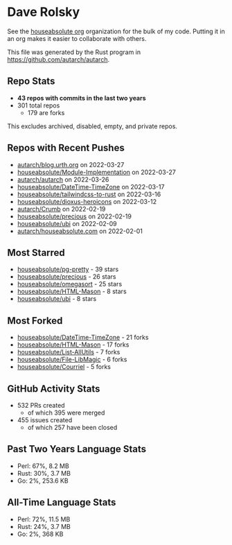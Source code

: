 
# Dave Rolsky

See the [houseabsolute org](/houseabsolute) organization for the bulk of my
code. Putting it in an org makes it easier to collaborate with others.

This file was generated by the Rust program in
https://github.com/autarch/autarch.

## Repo Stats
- **43 repos with commits in the last two years**
- 301 total repos
  - 179 are forks

This excludes archived, disabled, empty, and private repos.

## Repos with Recent Pushes
- [autarch/blog.urth.org](https://github.com/autarch/blog.urth.org) on 2022-03-27
- [houseabsolute/Module-Implementation](https://github.com/houseabsolute/Module-Implementation) on 2022-03-27
- [autarch/autarch](https://github.com/autarch/autarch) on 2022-03-26
- [houseabsolute/DateTime-TimeZone](https://github.com/houseabsolute/DateTime-TimeZone) on 2022-03-17
- [houseabsolute/tailwindcss-to-rust](https://github.com/houseabsolute/tailwindcss-to-rust) on 2022-03-16
- [houseabsolute/dioxus-heroicons](https://github.com/houseabsolute/dioxus-heroicons) on 2022-03-12
- [autarch/Crumb](https://github.com/autarch/Crumb) on 2022-02-19
- [houseabsolute/precious](https://github.com/houseabsolute/precious) on 2022-02-19
- [houseabsolute/ubi](https://github.com/houseabsolute/ubi) on 2022-02-09
- [autarch/houseabsolute.com](https://github.com/autarch/houseabsolute.com) on 2022-02-01


## Most Starred
- [houseabsolute/pg-pretty](https://github.com/houseabsolute/pg-pretty) - 39 stars
- [houseabsolute/precious](https://github.com/houseabsolute/precious) - 26 stars
- [houseabsolute/omegasort](https://github.com/houseabsolute/omegasort) - 25 stars
- [houseabsolute/HTML-Mason](https://github.com/houseabsolute/HTML-Mason) - 8 stars
- [houseabsolute/ubi](https://github.com/houseabsolute/ubi) - 8 stars


## Most Forked
- [houseabsolute/DateTime-TimeZone](https://github.com/houseabsolute/DateTime-TimeZone) - 21 forks
- [houseabsolute/HTML-Mason](https://github.com/houseabsolute/HTML-Mason) - 17 forks
- [houseabsolute/List-AllUtils](https://github.com/houseabsolute/List-AllUtils) - 7 forks
- [houseabsolute/File-LibMagic](https://github.com/houseabsolute/File-LibMagic) - 6 forks
- [houseabsolute/Courriel](https://github.com/houseabsolute/Courriel) - 5 forks


## GitHub Activity Stats
- 532 PRs created
  - of which 395 were merged
- 455 issues created
  - of which 257 have been closed

## Past Two Years Language Stats
- Perl: 67%, 8.2 MB
- Rust: 30%, 3.7 MB
- Go: 2%, 253.6 KB


## All-Time Language Stats
- Perl: 72%, 11.5 MB
- Rust: 24%, 3.7 MB
- Go: 2%, 368 KB

